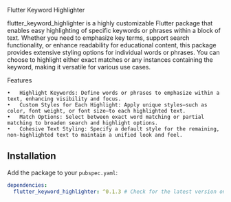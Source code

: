 Flutter Keyword Highlighter

flutter_keyword_highlighter is a highly customizable Flutter package that enables easy highlighting of specific keywords or phrases within a block of text. Whether you need to emphasize key terms, support search functionality, or enhance readability for educational content, this package provides extensive styling options for individual words or phrases. You can choose to highlight either exact matches or any instances containing the keyword, making it versatile for various use cases.

Features

	•	Highlight Keywords: Define words or phrases to emphasize within a text, enhancing visibility and focus.
	•	Custom Styles for Each Highlight: Apply unique styles—such as color, font weight, or font size—to each highlighted text.
	•	Match Options: Select between exact word matching or partial matching to broaden search and highlight options.
	•	Cohesive Text Styling: Specify a default style for the remaining, non-highlighted text to maintain a unified look and feel.

## Installation

Add the package to your `pubspec.yaml`:

```yaml
dependencies:
  flutter_keyword_highlighter: ^0.1.3 # Check for the latest version on pub.dev